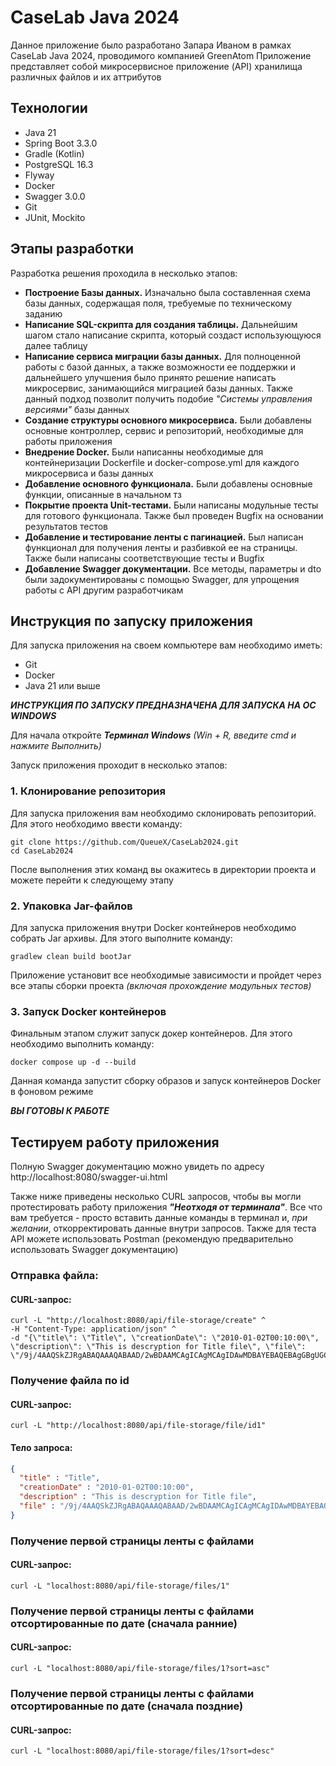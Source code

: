 # CaseLab Java 2024
Данное приложение было разработано Запара Иваном в рамках CaseLab Java 2024, проводимого компанией GreenAtom
Приложение представляет собой микросервисное приложение (API) хранилища различных файлов и их аттрибутов

## Технологии
- Java 21
- Spring Boot 3.3.0
- Gradle (Kotlin)
- PostgreSQL 16.3
- Flyway
- Docker
- Swagger 3.0.0
- Git
- JUnit, Mockito

## Этапы разработки
Разработка решения проходила в несколько этапов:
- **Построение Базы данных.** Изначально была составленная схема базы данных, содержащая поля, требуемые по техническому заданию
- **Написание SQL-скрипта для создания таблицы.** Дальнейшим шагом стало написание скрипта, который создаст использующуюся далее таблицу
- **Написание сервиса миграции базы данных.** Для полноценной работы с базой данных, а также возможности ее поддержки и дальнейшего улучшения было принято решение написать микросервис, занимающийся миграцией базы данных. Также данный подход позволит получить подобие *"Системы управления версиями"* базы данных
- **Создание структуры основного микросервиса.** Были добавлены основные контроллер, сервис и репозиторий, необходимые для работы приложения
- **Внедрение Docker.** Были написанны необходимые для контейнеризации Dockerfile и docker-compose.yml для каждого микросервиса и базы данных
- **Добавление основного функционала.** Были добавлены основные функции, описанные в начальном тз
- **Покрытие проекта Unit-тестами.** Были написаны модульные тесты для готового функционала. Также был проведен Bugfix на основании результатов тестов
- **Добавление и тестирование ленты с пагинацией.** Был написан функционал для получения ленты и разбивкой ее на страницы. Также были написаны соответствующие тесты и Bugfix
- **Добавление Swagger документации.** Все методы, параметры и dto были задокументированы с помощью Swagger, для упрощения работы с API другим разработчикам

## Инструкция по запуску приложения
Для запуска приложения на своем компьютере вам необходимо иметь:
- Git
- Docker
- Java 21 или выше

***ИНСТРУКЦИЯ ПО ЗАПУСКУ ПРЕДНАЗНАЧЕНА ДЛЯ ЗАПУСКА НА ОС WINDOWS***

Для начала откройте ***Терминал Windows*** *(Win + R, введите cmd и нажмите Выполнить)*

Запуск приложения проходит в несколько этапов:
### 1. Клонирование репозитория
Для запуска приложения вам необходимо склонировать репозиторий. Для этого необходимо ввести команду:
  ```shell
  git clone https://github.com/QueueX/CaseLab2024.git
  cd CaseLab2024
  ```
После выполнения этих команд вы окажитесь в директории проекта и можете перейти к следующему этапу

### 2. Упаковка Jar-файлов
Для запуска приложения внутри Docker контейнеров необходимо собрать Jar архивы. Для этого выполните команду:
  ```shell
  gradlew clean build bootJar
  ```
Приложение установит все необходимые зависимости и пройдет через все этапы сборки проекта *(включая прохождение модульных тестов)*

### 3. Запуск Docker контейнеров
Финальным этапом служит запуск докер контейнеров. Для этого необходимо выполнить команду:
  ```shell
  docker compose up -d --build
  ```
Данная команда запустит сборку образов и запуск контейнеров Docker в фоновом режиме

***ВЫ ГОТОВЫ К РАБОТЕ***

## Тестируем работу приложения
Полную Swagger документацию можно увидеть по адресу http://localhost:8080/swagger-ui.html

Также ниже приведены несколько CURL запросов, чтобы вы могли протестировать работу приложения ***"Неотходя от терминала"***. Все что вам требуется - просто вставить данные команды в терминал и, *при желании*, откорректировать данные внутри запросов. Также для теста API можете использовать Postman (рекомендую предварительно использовать Swagger документацию)

### Отправка файла:
  #### CURL-запрос:
  ```shell
  curl -L "http://localhost:8080/api/file-storage/create" ^
  -H "Content-Type: application/json" ^
  -d "{\"title\": \"Title\", \"creationDate\": \"2010-01-02T00:10:00\", \"description\": \"This is descryption for Title file\", \"file\": \"/9j/4AAQSkZJRgABAQAAAQABAAD/2wBDAAMCAgICAgMCAgIDAwMDBAYEBAQEBAgGBgUGCQgKCgkICQkKDA8MCgsOCwkJDRENDg8QEBEQCgwSExIQEw8QEBD=\"}"
  ```

### Получение файла по id
  #### CURL-запрос:
  ```shell
  curl -L "http://localhost:8080/api/file-storage/file/id1"
  ```
  #### Тело запроса:
  ```json
  {
    "title" : "Title",
    "creationDate" : "2010-01-02T00:10:00",
    "description" : "This is descryption for Title file",
    "file" : "/9j/4AAQSkZJRgABAQAAAQABAAD/2wBDAAMCAgICAgMCAgIDAwMDBAYEBAQEBAgGBgUGCQgKCgkICQkKDA8MCgsOCwkJDRENDg8QEBEQCgwSExIQEw8QEBD="
  }
  ```

### Получение первой страницы ленты с файлами
  #### CURL-запрос:  
  ```shell
  curl -L "localhost:8080/api/file-storage/files/1"
  ```

### Получение первой страницы ленты с файлами отсортированные по дате (сначала ранние)
  #### CURL-запрос:
  ```shell
  curl -L "localhost:8080/api/file-storage/files/1?sort=asc"
  ```

### Получение первой страницы ленты с файлами отсортированные по дате (сначала поздние)
  #### CURL-запрос:  
  ```shell
  curl -L "localhost:8080/api/file-storage/files/1?sort=desc"
  ```
